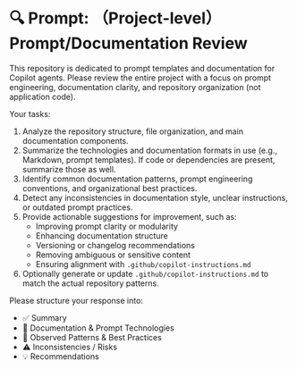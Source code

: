 <!-- filepath: /Users/yujun_wen/Documents/GitHub/Yujun/useful-prompt-for-copilot-agent/help_agent_to_review_all_project.md -->

# 🔍 Prompt: （Project-level）Prompt/Documentation Review

This repository is dedicated to prompt templates and documentation for Copilot agents. Please review the entire project with a focus on prompt engineering, documentation clarity, and repository organization (not application code).

Your tasks:

1. Analyze the repository structure, file organization, and main documentation components.
2. Summarize the technologies and documentation formats in use (e.g., Markdown, prompt templates). If code or dependencies are present, summarize those as well.
3. Identify common documentation patterns, prompt engineering conventions, and organizational best practices.
4. Detect any inconsistencies in documentation style, unclear instructions, or outdated prompt practices.
5. Provide actionable suggestions for improvement, such as:
   - Improving prompt clarity or modularity
   - Enhancing documentation structure
   - Versioning or changelog recommendations
   - Removing ambiguous or sensitive content
   - Ensuring alignment with `.github/copilot-instructions.md`
6. Optionally generate or update `.github/copilot-instructions.md` to match the actual repository patterns.

Please structure your response into:

- ✅ Summary
- 📄 Documentation & Prompt Technologies
- 🧠 Observed Patterns & Best Practices
- ⚠️ Inconsistencies / Risks
- 💡 Recommendations
